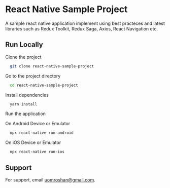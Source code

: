 
# React Native Sample Project

A sample react native application implement using best practeces and latest libraries such as
Redux Toolkit, Redux Saga, Axios, React Navigation etc.


## Run Locally

Clone the project

```bash
  git clone react-native-sample-project
```

Go to the project directory

```bash
  cd react-native-sample-project
```

Install dependencies

```bash
  yarn install
```

Run the application

On Android Device or Emulator
```bash
  npx react-native run-android
```

On iOS Device or Emulator
```bash
  npx react-native run-ios
```


## Support

For support, email uomroshan@gmail.com.

